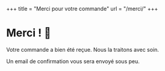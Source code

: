 +++
title = "Merci pour votre commande"
url = "/merci/"
+++

<h1>Merci ! 🎉</h1>
<p>Votre commande a bien été reçue. Nous la traitons avec soin.</p>
<p>Un email de confirmation vous sera envoyé sous peu.</p>
